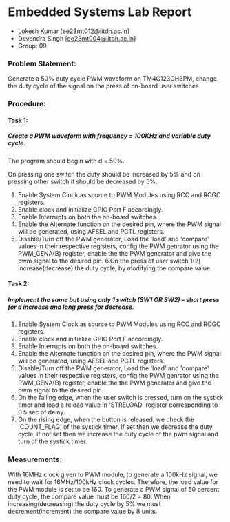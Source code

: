 # Embedded Systems Lab Report

<!-- Insert your details here -->
* Lokesh Kumar [ee23mt012@iitdh.ac.in] 
* Devendra Singh [ee23mt004@iitdh.ac.in]
* Group: 09

### Problem Statement:

Generate a 50% duty cycle PWM waveform on TM4C123GH6PM, change the duty cycle of the signal on the press of on-board user switches

### Procedure:

#### Task 1: 
##### Create a PWM waveform with frequency = 100KHz and variable duty cycle.

The program should begin with d = 50%.

On pressing one switch the duty should be increased by 5% and on pressing other switch it should be decreased by 5%.

1. Enable System Clock as source to PWM Modules using RCC and RCGC registers.
2. Enable clock and initialize GPIO Port F accordingly.
3. Enable Interrupts on both the on-board switches.
4. Enable the Alternate function on the desired pin, where the PWM signal will be generated, using AFSEL and PCTL registers.
5. Disable/Turn off the PWM generator, Load the 'load' and 'compare' values in their respective registers, config the PWM genrator using the PWM_GENA(B) register, enable the the PWM generator and give the pwm signal to the desired pin.
6.On the press of user switch 1(2) increase(decrease) the duty cycle, by modifying the compare value.

#### Task 2:
##### Implement the same but using only 1 switch (SW1 OR SW2) – short press for d increase and long press for decrease.

1. Enable System Clock as source to PWM Modules using RCC and RCGC registers.
2. Enable clock and initialize GPIO Port F accordingly.
3. Enable Interrupts on both the on-board switches.
4. Enable the Alternate function on the desired pin, where the PWM signal will be generated, using AFSEL and PCTL registers.
5. Disable/Turn off the PWM generator, Load the 'load' and 'compare' values in their respective registers, config the PWM genrator using the PWM_GENA(B) register, enable the the PWM generator and give the pwm signal to the desired pin.
6. On the falling edge, when the user switch is pressed, turn on the systick timer and load a reload value in 'STRELOAD' register corresponding to 0.5 sec of delay.
7. On the rising edge, when the button is released, we check the 'COUNT_FLAG' of the systick timer, if set then we decrease the duty cycle, if not set then we increase the duty cycle of the pwm signal and turn of the systick timer.

### Measurements:

With 16MHz clock given to PWM module, to generate a 100kHz signal, we need to wait for 16MHz/100kHz clock cycles. Therefore, the load value for the PWM module is set to be 160.
To generate a PWM signal of 50 percent duty cycle, the compare value must be 160/2 = 80.
When increasing(decreasing) the duty cycle by 5% we must decrement(increment) the compare value by 8 units.

